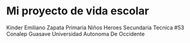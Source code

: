 # Mi proyecto de vida escolar
Kinder Emiliano Zapata
Primaria Niños Heroes
Secundaria Tecnica #53
Conalep Guasave
Universidad Autonoma De Occidente
